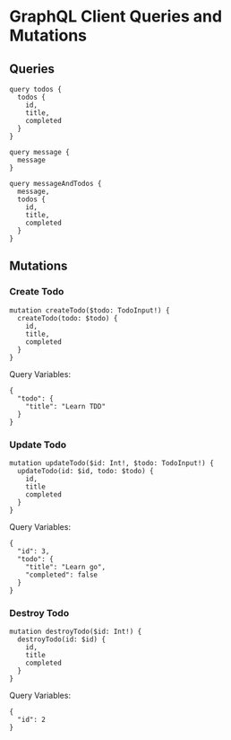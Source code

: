 # GraphQL Client Queries and Mutations

## Queries

```
query todos {
  todos {
    id,
    title,
    completed
  }
}

query message {
  message
}

query messageAndTodos {
  message,
  todos {
    id,
    title,
    completed
  }
}
```

## Mutations

### Create Todo

```
mutation createTodo($todo: TodoInput!) {
  createTodo(todo: $todo) {
    id,
    title,
    completed
  }
}
```

Query Variables:

```
{
  "todo": {
    "title": "Learn TDD"
  }
}
```

### Update Todo

```
mutation updateTodo($id: Int!, $todo: TodoInput!) {
  updateTodo(id: $id, todo: $todo) {
    id,
    title
    completed
  }
}
```

Query Variables:

```
{
  "id": 3,
  "todo": {
    "title": "Learn go",
    "completed": false
  }
}
```

### Destroy Todo

```
mutation destroyTodo($id: Int!) {
  destroyTodo(id: $id) {
    id,
    title
    completed
  }
}
```

Query Variables:

```
{
  "id": 2
}
```